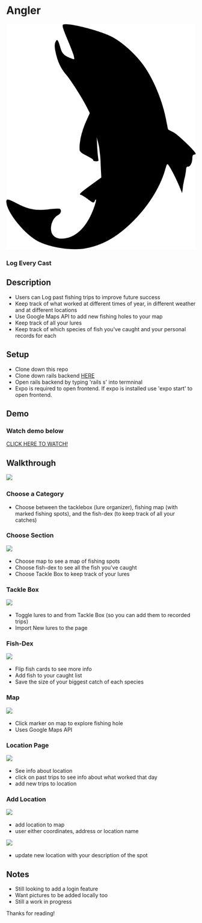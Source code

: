 # Angler

<img src="./src/images/logo.png">

### Log Every Cast

## Description
* Users can Log past fishing trips to improve future success
* Keep track of what worked at different times of year, in different weather and at different locations
* Use Google Maps API to add new fishing holes to your map
* Keep track of all your lures
* Keep track of which species of fish you've caught and your personal records for each

## Setup
* Clone down this repo
* Clone down rails backend <a href="https://github.com/dfert1987/Angler_Backend">HERE</a>
* Open rails backend by typing 'rails s' into termninal
* Expo is required to open frontend. If expo is installed use 'expo start' to open frontend.

## Demo 

### Watch demo below

<a href="https://streamable.com/d9x1q5"> CLICK HERE TO WATCH!</a>

## Walkthrough
<img src="intro.png">

### Choose a Category

* Choose between the tacklebox (lure organizer), fishing map (with marked fishing spots), and the fish-dex (to keep track of all your catches)

### Choose Section
<img src="main.png">

* Choose map to see a map of fishing spots
* Choose fish-dex to see all the fish you've caught
* Choose Tackle Box to keep track of your lures

### Tackle Box
<img src="TB.png">
 
* Toggle lures to and from Tackle Box (so you can add them to recorded trips)
* Import New lures to the page


### Fish-Dex
<img src="fish.png">

* Flip fish cards to see more info
* Add fish to your caught list
* Save the size of your biggest catch of each species


### Map
<img src="map.png">

* Click marker on map to explore fishing hole
* Uses Google Maps API


### Location Page
<img src="location.png">

* See info about location
* click on past trips to see info about what worked that day
* add new trips to location

### Add Location
<img src="addlocation.png">

* add location to map
* user either coordinates, address or location name

<img src="modal.png">

* update new location with your description of the spot


## Notes

* Still looking to add a login feature
* Want pictures to be added locally too
* Still a work in progress

Thanks for reading!


